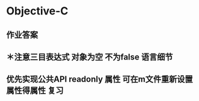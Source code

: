 Objective-C
======
作业答案
-------
＊注意三目表达式 对象为空 不为false
语言细节
-------
优先实现公共API
readonly 属性
可在m文件重新设置属性得属性
复习
-------